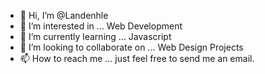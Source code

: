- 👋 Hi, I’m @Landenhle
- 👀 I’m interested in ... Web Development
- 🌱 I’m currently learning ... Javascript
- 💞️ I’m looking to collaborate on ... Web Design Projects
- 📫 How to reach me ... just feel free to send me an email. 

<!---
Landenhle/Landenhle is a ✨ special ✨ repository because its `README.md` (this file) appears on your GitHub profile.
You can click the Preview link to take a look at your changes.
--->
